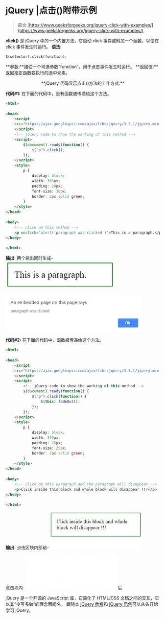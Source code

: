# jQuery |点击()附带示例

> 原文:[https://www.geeksforgeeks.org/jquery-click-with-examples/](https://www.geeksforgeeks.org/jquery-click-with-examples/)

**click()** 是 jQuery 中的一个内置方法，它启动 click 事件或附加一个函数，以便在 click 事件发生时运行。
**语法:**

```html
$(selector).click(function);

```

**参数:**接受一个可选参数“function”，用于点击事件发生时运行。
**返回值:**返回指定函数要执行的选中元素。

<center>**jQuery 代码显示点击()方法的工作方式:**</center>

**代码#1:**
在下面的代码中，没有函数被传递给这个方法。

```html
<html>

<head>
    <script 
    src="https://ajax.googleapis.com/ajax/libs/jquery/3.3.1/jquery.min.js">
    </script>
    <!-- jQuery code to show the working of this method -->
    <script>
        $(document).ready(function() {
            $("p").click();
        });
    </script>
    <style>
        p {
            display: block;
            width: 300px;
            padding: 20px;
            font-size: 30px;
            border: 2px solid green;
        }
    </style>
</head>

<body>
    <!-- click on this method -->
    <p onclick="alert('paragraph was clicked')">This is a paragraph.</p>
</body>

</html>
```

**输出:**
两个输出同时生成-
![](img/b7c87a61ccb2f32af1e97ffe4102e189.png)

![](img/8b8c1896634d558fafbb5c1d8a6dd36e.png)

**代码#2:**
在下面的代码中，函数被传递给这个方法。

```html
<html>

<head>
    <script 
    src="https://ajax.googleapis.com/ajax/libs/jquery/3.3.1/jquery.min.js">
    </script>
    <script>
        <!-- jQuery code to show the working of this method -->
        $(document).ready(function() {
            $("p").click(function() {
                $(this).fadeOut();
            });
        });
    </script>
    <style>
        p {
            display: block;
            width: 370px;
            padding: 25px;
            font-size: 25px;
            border: 2px solid green;
        }
    </style>
</head>

<body>
    <!-- click on this paragraph and the paragraph will disappear -->
    <p>Click inside this block and whole block will disappear !!!</p>
</body>

</html>
```

**输出:**
点击区块内部前-
![](img/c2bf553220c182782e9bc75a9ffde084.png)

点击块内-
![](img/375c9ab72717ce46f49b1e7857405465.png)后

jQuery 是一个开源的 JavaScript 库，它简化了 HTML/CSS 文档之间的交互，它以其“少写多做”的理念而闻名。
跟随本 [jQuery 教程](https://www.geeksforgeeks.org/jquery-tutorials/)和 [jQuery 示例](https://www.geeksforgeeks.org/jquery-examples/)可以从头开始学习 jQuery。